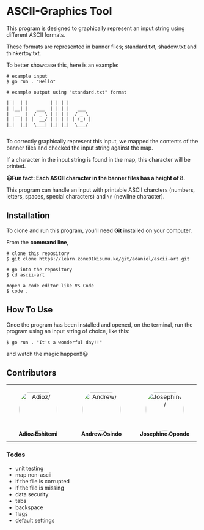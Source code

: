 # ASCII-Graphics Tool
This program is designed to graphically represent an input string using different ASCII formats.

These formats are represented in banner files; standard.txt, shadow.txt and thinkertoy.txt.

To better showcase this, here is an example:

```
# example input
$ go run . "Hello"

# example output using "standard.txt" format
 _    _          _   _          
| |  | |        | | | |         
| |__| |   ___  | | | |   ___   
|  __  |  / _ \ | | | |  / _ \  
| |  | | |  __/ | | | | | (_) | 
|_|  |_|  \___| |_| |_|  \___/  
                                
```
To correctly graphically represent this input, we mapped the contents of the banner files and checked the input string against the map.

If a character in the input string is found in the map, this character will be printed. 

**😃Fun fact: Each ASCII character in the banner files has a height of 8.**

This program can handle an input with printable ASCII charcters (numbers, letters, spaces, special characters) and ``` \n ``` (newline character).

## Installation

To clone and run this program, you'll need **Git** installed on your computer.

From the **command line**,

```
# clone this repository
$ git clone https://learn.zone01kisumu.ke/git/adaniel/ascii-art.git

# go into the repository
$ cd ascii-art

#open a code editor like VS Code
$ code .
```
## How To Use

Once the program has been installed and opened, on the terminal, run the program using an input string of choice, like this:

```
$ go run . "It's a wonderful day!!"
```
and watch the magic happen!!😃

## Contributors

<table>
<tr>
    <td align="center" style="word-wrap: break-word; width: 150.0; height: 150.0">
        <a href=https://learn.zone01kisumu.ke/git/adaniel>
            <img src=https://learn.zone01kisumu.ke/git/avatars/4f09df65142ebdeb582566255916d89c?size=870 width="100;"  style="border-radius:50%;align-items:center;justify-content:center;overflow:hidden;padding-top:10px" alt=Adioz/>
            <br />
            <sub style="font-size:14px"><b>Adioz Eshitemi</b></sub>
        </a>
    </td>
    <td align="center" style="word-wrap: break-word; width: 150.0; height: 150.0">
        <a href=https://learn.zone01kisumu.ke/git/aosindo>
            <img src=https://learn.zone01kisumu.ke/git/avatars/248ebb81529cc2dcee5e20f60e2e4d24?size=870 width="100;"  style="border-radius:50%;align-items:center;justify-content:center;overflow:hidden;padding-top:10px" alt=Andrew/>
            <br />
            <sub style="font-size:14px"><b>Andrew Osindo</b></sub>
        </a>
    </td>
    <td align="center" style="word-wrap: break-word; width: 150.0; height: 150.0">
        <a href=https://learn.zone01kisumu.ke/git/josopondo>
            <img src=https://learn.zone01kisumu.ke/git/avatars/150a3fdbc5cc89dd642dd783c474b61c?=870 width="100;"  style="border-radius:50%;align-items:center;justify-content:center;overflow:hidden;padding-top:10px" alt=Josephine/>
            <br />
            <sub style="font-size:14px"><b>Josephine Opondo</b></sub>
        </a>
    </td>
</tr>
</table>

### Todos

- unit testing
- map non-ascii
- if the file is corrupted
- if the file is missing
- data security
- tabs
- backspace
- flags
- default settings